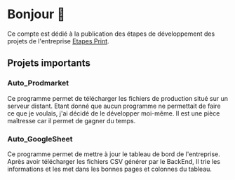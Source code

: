 # Bonjour 👋

Ce compte est dédié à la publication des étapes de développement des projets de l'entreprise [Etapes Print](https://etapes-print.com/).

## Projets importants

### Auto_Prodmarket

Ce programme permet de télécharger les fichiers de production situé sur un serveur distant. 
Etant donné que aucun programme ne permettait de faire ce que je voulais, j'ai décidé de le développer moi-même.
Il est une pièce maîtresse car il permet de gagner du temps.

### Auto_GoogleSheet

Ce programme permet de mettre à jour le tableau de bord de l'entreprise.
Après avoir télécharger les fichiers CSV générer par le BackEnd,
Il trie les informations et les met dans les bonnes pages et colonnes du tableau.


<!--
**Dev-EtapesPrint/Dev-EtapesPrint** is a ✨ _special_ ✨ repository because its `README.md` (this file) appears on your GitHub profile.

Here are some ideas to get you started:

- 🔭 I’m currently working on ...
- 🌱 I’m currently learning ...
- 👯 I’m looking to collaborate on ...
- 🤔 I’m looking for help with ...
- 💬 Ask me about ...
- 📫 How to reach me: ...
- 😄 Pronouns: ...
- ⚡ Fun fact: ...
-->
